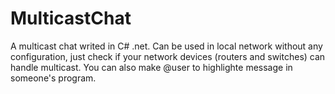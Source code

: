 # MulticastChat
A multicast chat writed in C# .net. Can be used in local network without any configuration, just check if your network devices (routers and switches) can handle multicast. You can also make @user to highlighte message in someone's program.
